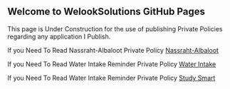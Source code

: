## Welcome to WelookSolutions GitHub Pages

This page is Under Construction for the use of publishing Private Policies regarding any application I Publish. 


If you Need To Read Nassraht-Albaloot Private Policy [Nassraht-Albaloot](https://welooksolutions.github.io/WelooksolutionsWeb/Nassrah-Albaloot.html)

If you Need To Read Water Intake Reminder Private Policy [Water Intake](https://welooksolutions.github.io/WelooksolutionsWeb/WaterIntake.html)

If you Need To Read Water Intake Reminder Private Policy [Study Smart](https://welooksolutions.github.io/WelooksolutionsWeb/studysmartfree.html)
